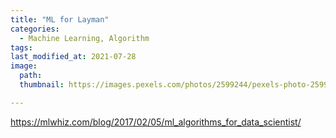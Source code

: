 ```yaml
---
title: "ML for Layman"
categories:
  - Machine Learning, Algorithm
tags:
last_modified_at: 2021-07-28
image: 
  path: 
  thumbnail: https://images.pexels.com/photos/2599244/pexels-photo-2599244.jpeg?auto=compress&cs=tinysrgb&dpr=1&w=500 

---
```

https://mlwhiz.com/blog/2017/02/05/ml_algorithms_for_data_scientist/
